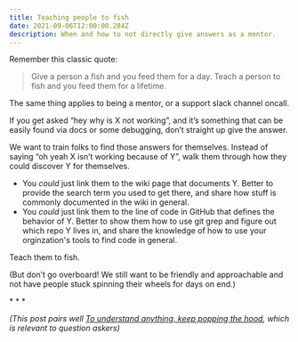 ```yaml
---
title: Teaching people to fish
date: 2021-09-06T12:00:00.284Z
description: When and how to not directly give answers as a mentor.
---
```


Remember this classic quote:

> Give a person a fish and you feed them for a day. Teach a person to fish and you feed them for a lifetime.

The same thing applies to being a mentor, or a support slack channel oncall.

If you get asked “hey why is X not working”, and it’s something that can be
easily found via docs or some debugging, don’t straight up give the answer.

We want to train folks to find those answers for themselves. Instead of saying
“oh yeah X isn’t working because of Y”, walk them through how they could discover
Y for themselves.

- You _could_ just link them to the wiki page that documents Y. Better to provide
  the search term you used to get there, and share how stuff is commonly
  documented in the wiki in general.
- You _could_ just link them to the line of code in GitHub that defines the behavior
  of Y. Better to show them how to use git grep and figure out which repo Y lives
  in, and share the knowledge of how to use your orginzation's tools to find code in
  general.

Teach them to fish.

(But don’t go overboard! We still want to be friendly and approachable and not
have people stuck spinning their wheels for days on end.)

\* * *

_(This post pairs well [To understand anything, keep popping the hood][pop-the-hood],
which is relevant to question askers)_

[pop-the-hood]: https://blog.larah.me/pop-the-hood/
